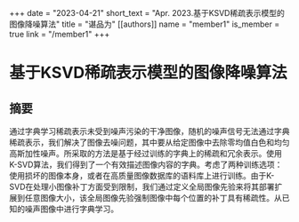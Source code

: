 +++
date = "2023-04-21"
short_text = "Apr. 2023.基于KSVD稀疏表示模型的图像降噪算法"
title = "谌品为"
[[authors]]
    name = "member1"
    is_member = true
    link = "/member1"
+++



# 基于KSVD稀疏表示模型的图像降噪算法

## 摘要
通过字典学习稀疏表示未受到噪声污染的干净图像，随机的噪声信号无法通过字典稀疏表示，我们解决了图像去噪问题，其中要从给定图像中去除零均值白色和均匀高斯加性噪声。所采取的方法是基于经过训练的字典上的稀疏和冗余表示。使用K-SVD算法，我们得到了一个有效描述图像内容的字典。考虑了两种训练选项：使用损坏的图像本身，或者在高质量图像数据库的语料库上进行训练。由于K-SVD在处理小图像补丁方面受到限制，我们通过定义全局图像先验来将其部署扩展到任意图像大小，该全局图像先验强制图像中每个位置的补丁具有稀疏性。从已知的噪声图像中进行字典学习。
















